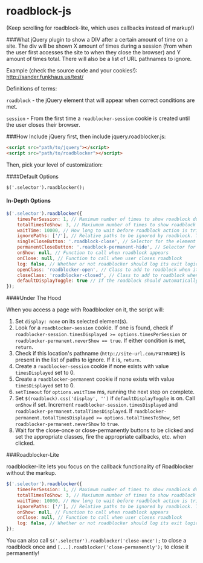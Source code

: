roadblock-js
==========

(Keep scrolling for roadblock-lite, which uses callbacks instead of markup!)

###What
jQuery plugin to show a DIV after a certain amount of time on a site. The div will be shown X amount of times during a session (from when the user first accesses the site to when they close the browser) and Y amount of times total. There will also be a list of URL pathnames to ignore.

Example (check the source code and your cookies!): http://sander.funkhaus.us/test/

Definitions of terms: 

`roadblock` - the jQuery element that will appear when correct conditions are met.

`session` - From the first time a `roadblocker-session` cookie is created until the user closes their browser.

###How
Include jQuery first, then include jquery.roadblocker.js:

```html
<script src="path/to/jquery"></script>
<script src="path/to/roadblocker"></script>
```

Then, pick your level of customization:

####Default Options

`$('.selector').roadblocker();`

#### In-Depth Options

```javascript
$('.selector').roadblocker({
    timesPerSession: 1, // Maximum number of times to show roadblock during session
    totalTimesToShow: 3, // Maxiumum number of times to show roadblock ever
    waitTime: 10000, // How long to wait before roadblock action is triggered
    ignorePaths: ['/'], // Relative paths to be ignored by roadblock. The default, '/', refers to the homepage of the site
    singleCloseButton: '.roadblock-close', // Selector for the element used to close the roadblock. Searches the roadblock's children first, then the rest of the document.
    permanentCloseButton: '.roadblock-permanent-hide', // Selector for the element used to prevent the roadblock from ever appearing again (ie, the 'sign up' button for a mailing list). Searches the roadblock's children first, then the rest of the document.
    onShow: null, // Function to call when roadblock appears
    onClose: null, // Function to call when user closes roadblock
    log: false, // Whether or not roadblocker should log its exit logic
    openClass: 'roadblocker-open', // Class to add to roadblock when it appears (removed when it is hidden)
    closeClass: 'roadblocker-closed', // Class to add to roadblock when it is hidden
    defaultDisplayToggle: true // If the roadblock should automatically show and hide itself via setting and removing display: none
});
```

####Under The Hood

When you access a page with Roadblocker on it, the script will:

1. Set `display: none` on its selected element(s).
2. Look for a `roadblocker-session` cookie. If one is found, check if `roadblocker-session.timesDisplayed >= options.timesPerSession` or `roadblocker-permanent.neverShow == true`. If either condition is met, `return`.
3. Check if this location's pathname (`http://site-url.com/PATHNAME`) is present in the list of paths to ignore. If it is, `return`.
4. Create a `roadblocker-session` cookie if none exists with value `timesDisplayed` set to 0.
5. Create a `roadblocker-permanent` cookie if none exists with value `timesDisplayed` set to 0.
6. `setTimeout` for `options.waitTime` ms, running the next step on complete.
7. Set `$(roadblock).css('display', '')` if `defaultDisplayToggle` is on. Call `onShow` if set. Increment `roadblocker-session.timesDisplayed` and `roadblocker-permanent.totalTimesDisplayed`. If `roadblocker-permanent.totalTimesDisplayed >= options.totalTimesToShow`, set `roadblocker-permanent.neverShow` to `true`.
8. Wait for the close-once or close-permanently buttons to be clicked and set the appropriate classes, fire the appropriate callbacks, etc. when clicked.

###Roadblocker-Lite

roadblocker-lite lets you focus on the callback functionality of Roadblocker without the markup.

```javascript
$('.selector').roadblocker({
    timesPerSession: 1, // Maximum number of times to show roadblock during session
    totalTimesToShow: 3, // Maxiumum number of times to show roadblock ever
    waitTime: 10000, // How long to wait before roadblock action is triggered
    ignorePaths: ['/'], // Relative paths to be ignored by roadblock. The default, '/', refers to the homepage of the site
    onShow: null, // Function to call when roadblock appears
    onClose: null, // Function to call when user closes roadblock
    log: false, // Whether or not roadblocker should log its exit logic
});
```

You can also call `$('.selector').roadblocker('close-once');` to close a roadblock once and `[...].roadblocker('close-permanently');` to close it permanently!
